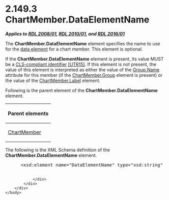 <html dir="LTR" xmlns:mshelp="http://msdn.microsoft.com/mshelp" xmlns:ddue="http://ddue.schemas.microsoft.com/authoring/2003/5" xmlns:xlink="http://www.w3.org/1999/xlink" xmlns:tool="http://www.microsoft.com/tooltip">
    <head>
        <meta http-equiv="Content-Type" content="text/html; CHARSET=utf-8"></meta>
        <meta name="save" content="history"></meta>
        <title>2.149.3 ChartMember.DataElementName</title>
        <xml>
            <mshelp:toctitle title="2.149.3 ChartMember.DataElementName"></mshelp:toctitle>
            <mshelp:rltitle title="[MS-RDL]: ChartMember.DataElementName"></mshelp:rltitle>
            <mshelp:keyword index="A" term="747763e3-13a9-4a62-85a7-ab48986b1e73"></mshelp:keyword>
            <mshelp:attr name="DCSext.ContentType" value="open specification"></mshelp:attr>
            <mshelp:attr name="AssetID" value="747763e3-13a9-4a62-85a7-ab48986b1e73"></mshelp:attr>
            <mshelp:attr name="TopicType" value="kbRef"></mshelp:attr>
            <mshelp:attr name="DCSext.Title" value="[MS-RDL]: ChartMember.DataElementName" />
        </xml>
    </head>
    <body>
        <div id="header">
            <h1 class="heading">2.149.3 ChartMember.DataElementName</h1>
        </div>
        <div id="mainSection">
            <div id="mainBody">
                <div id="allHistory" class="saveHistory"></div>
                <div id="sectionSection0" class="section" name="collapseableSection">
                    

<p><b><i>Applies to </i></b><a href="1e855f94-4617-47e4-b89e-0856c6cb420f.md"><b><i>RDL 2008/01</i></b></a><b><i>,
</i></b><a href="3428e690-a348-4ec7-8a6a-8efb42d2cdee.md"><b><i>RDL 2010/01</i></b></a><b><i>,
and </i></b><a href="52ce3983-2bfc-4e72-9359-42aaf5fe4509.md"><b><i>RDL 2016/01</i></b></a></p>

<p>The <b>ChartMember.DataElementName</b> element specifies the
name to use for the <a href="b2482b3f-74ab-4ca8-a9e5-c07955011743.md#gt_ea885285-50a5-4fab-ad19-90adda04d6c9">data
element</a> for a chart member. This element is optional. </p>

<p>If the <b>ChartMember.DataElementName</b> element is
present, its value MUST be a <a href="b2482b3f-74ab-4ca8-a9e5-c07955011743.md#gt_cb2ad790-a668-429f-84fa-f3dd67517e9b">CLS-compliant
identifier</a> <a href="https://go.microsoft.com/fwlink/?LinkId=147989">[UTR15]</a>.
If this element is not present, the value of this element is interpreted as
either the value of the <a href="5e0b33d8-62bf-40fe-9071-189779c4940d.md">Group.Name</a>
attribute for this member (if the <a href="5dc2de5a-6131-4a72-88f1-675fe28eee25.md">ChartMember.Group</a> element
is present) or the value of the <a href="70b3626d-de6b-4c64-9a10-e51d6180561a.md">ChartMember.Label</a> element.</p>

<p>Following is the parent element of the <b>ChartMember.DataElementName</b>
element.</p>

<table>
 <thead>
  <tr>
   <th>
   <p>Parent elements</p>
   </th>
  </tr>
 </thead>
 <tr>
  <td>
  <p><a href="cf9582d0-a552-465d-9268-f97d5d7050e0.md">ChartMember</a></p>
  </td>
 </tr>
</table>

<p>The following is the XML Schema definition of the <b>ChartMember.DataElementName</b>
element.</p>

<dl>
<dd>
<div><pre> &lt;xsd:element name=&quot;DataElementName&quot; type=&quot;xsd:string&quot; minOccurs=&quot;0&quot; /&gt;
  
</pre></div>
</dd></dl>


                </div>
            </div>
        </div>
    </body>
</html>